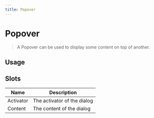 ```yaml
---
title: Popover
---
```


# Popover

> A Popover can be used to display some content on top of another.

## Usage

<usage name="popover"></usage>

## Slots

| Name      | Description                 |
| --------- | --------------------------- |
| Activator | The activator of the dialog |
| Content   | The content of the dialog   |
